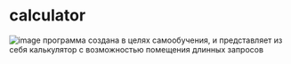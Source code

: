 # calculator
![image](https://user-images.githubusercontent.com/90987143/223131001-f46cb707-3d24-44af-ae06-854fc82d3cfc.png)
программа создана в целях самообучения, и представляет из себя калькулятор с возможностью помещения длинных запросов
